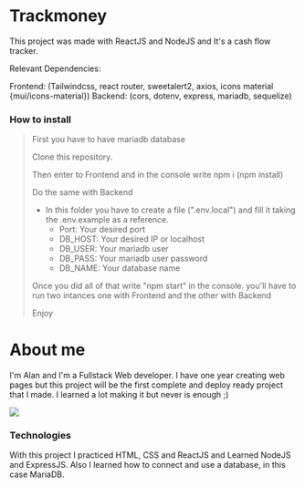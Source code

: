 # Trackmoney
 This project was made with ReactJS and NodeJS and It's a cash flow tracker.
 
 Relevant Dependencies:
  
  Frontend: (Tailwindcss, react router, sweetalert2, axios, icons material {mui/icons-material})
  Backend: (cors, dotenv, express, mariadb, sequelize)
  
 ### How to install
 
  > First you have to have mariadb database 
  > 
  > Clone this repository.
  > 
  > Then enter to Frontend and in the console write npm i (npm install)
  > 
  > Do the same with Backend 
  >  * In this folder you have to create a file (".env.local") and fill it taking the .env.example as a reference.
  >    + Port: Your desired port
  >    + DB_HOST: Your desired IP or localhost
  >    + DB_USER: Your mariadb user
  >    + DB_PASS: Your mariadb user password
  >    + DB_NAME: Your database name
  >
  > Once you did all of that write "npm start" in the console. you'll have to run two intances one with Frontend and the other with Backend 
  >
  > Enjoy

# About me

 I'm Alan and I'm a Fullstack Web developer.  I have one year creating web pages but this project will be the first complete and deploy ready project that I made. I learned a lot making it but never is enough ;)

 <a href="https://www.linkedin.com/in/alan-del-fresno-95a034187/"><img src="https://img.shields.io/badge/AlandelFresno-informational?style=flat&logo=LinkedIn&logoColor=white&color=0A66C2" /></a>

### Technologies

 With this project I practiced HTML, CSS and ReactJS and Learned NodeJS and ExpressJS.
 Also I learned how to connect and use a database, in this case MariaDB.



